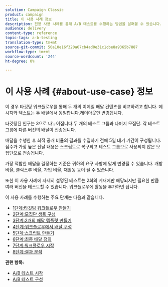 ```yaml
---
solution: Campaign Classic
product: campaign
title: 이 사용 사례 정보
description: 전용 사용 사례를 통해 A/B 테스트를 수행하는 방법을 살펴볼 수 있습니다.
audience: delivery
content-type: reference
topic-tags: a-b-testing
translation-type: tm+mt
source-git-commit: 50a10e16f320a67cb4ad0e31c1cbe8a9365b7887
workflow-type: tm+mt
source-wordcount: '244'
ht-degree: 0%

---
```



# 이 사용 사례 {#about-use-case} 정보

이 경우 타깃팅 워크플로우를 통해 두 개의 이메일 배달 컨텐츠를 비교하려고 합니다. 메시지와 텍스트는 두 배달에서 동일합니다.레이아웃만 변경됩니다.

타깃팅된 인구는 3으로 나누어집니다.두 개의 테스트 그룹과 나머지 모집단. 각 테스트 그룹에 다른 버전의 배달이 전송됩니다.

배달을 수행한 후 최적 공개 비율의 결과를 수집하기 전에 5일 대기 기간이 구성됩니다. 점수가 가장 높은 전달 내용은 스크립트로 복구되고 테스트 그룹으로 사용되지 않은 모집단으로 전송됩니다.

가장 적합한 배달을 결정하는 기준은 귀하의 요구 사항에 맞게 변경될 수 있습니다. 개방 비율, 클릭스루 비율, 가입 비율, 재활동 등이 될 수 있습니다.

또한 이 사용 사례에 자세히 설명된 테스트는 2회의 게재에만 해당되지만 필요한 만큼 여러 버전을 테스트할 수 있습니다. 워크플로우에 활동을 추가하면 됩니다.

이 사용 사례를 수행하는 주요 단계는 다음과 같습니다.

* [1단계:타깃팅 워크플로우 만들기](../../delivery/using/a-b-testing-uc-targeting-workflow.md)
* [2단계:모집단 샘플 구성](../../delivery/using/a-b-testing-uc-population-samples.md)
* [3단계:2개의 배달 템플릿 만들기](../../delivery/using/a-b-testing-uc-delivery-templates.md)
* [4단계:워크플로우에서 배달 구성](../../delivery/using/a-b-testing-uc-configuring-deliveries.md)
* [5단계:스크립트 만들기](../../delivery/using/a-b-testing-uc-script.md)
* [6단계:최종 배달 정의](../../delivery/using/a-b-testing-uc-final-delivery.md)
* [7단계:워크플로우 시작](../../delivery/using/a-b-testing-uc-start-workflow.md)
* [8단계:결과 분석](../../delivery/using/a-b-testing-uc-analyzing.md)

**관련 항목:**

* [A/B 테스트 시작](../../delivery/using/get-started-a-b-testing.md)
* [A/B 테스트 구성](../../delivery/using/configuring-a-b-testing.md)
